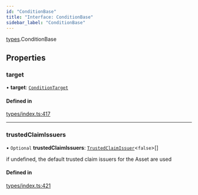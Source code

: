 ```yaml
---
id: "ConditionBase"
title: "Interface: ConditionBase"
sidebar_label: "ConditionBase"
---
```


[types](../../../modules/Types/Types.md).ConditionBase

## Properties

### target

• **target**: [`ConditionTarget`](../../../enums/Types/ConditionTarget/ConditionTarget.md)

#### Defined in

[types/index.ts:417](https://github.com/PolymeshAssociation/polymesh-sdk/blob/5a778578/src/types/index.ts#L417)

___

### trustedClaimIssuers

• `Optional` **trustedClaimIssuers**: [`TrustedClaimIssuer`](../TrustedClaimIssuer/TrustedClaimIssuer.md)<``false``\>[]

if undefined, the default trusted claim issuers for the Asset are used

#### Defined in

[types/index.ts:421](https://github.com/PolymeshAssociation/polymesh-sdk/blob/5a778578/src/types/index.ts#L421)
